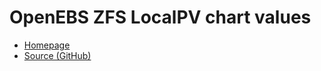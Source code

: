 # OpenEBS ZFS LocalPV chart values

- [Homepage](https://openebs.io/)
- [Source (GitHub)](https://github.com/openebs/zfs-localpv/tree/develop/deploy/helm/charts)
